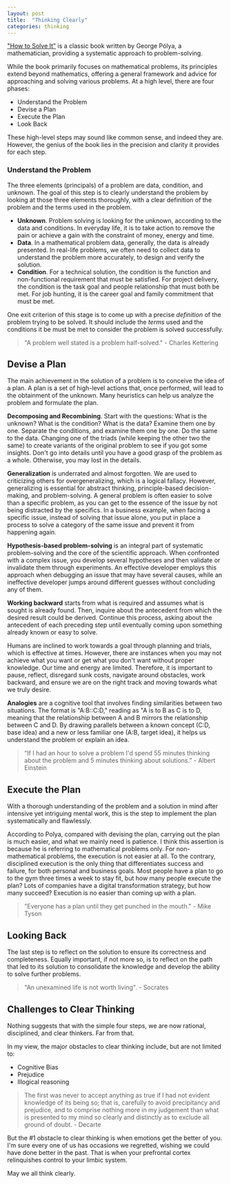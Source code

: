 ```yaml
---
layout: post
title:  "Thinking Clearly"
categories: thinking
---
```


["How to Solve It"][book] is a classic book written by George Pólya, a mathematician, providing a systematic approach to problem-solving.

While the book primarily focuses on mathematical problems, its principles extend beyond mathematics, offering a general framework and advice for approaching and solving various problems. At a high level, there are four phases:

- Understand the Problem
- Devise a Plan
- Execute the Plan
- Look Back

These high-level steps may sound like common sense, and indeed they are. However, the genius of the book lies in the precision and clarity it provides for each step.

### Understand the Problem

The three elements (principals) of a problem are data, condition, and unknown. The goal of this step is to clearly understand the problem by looking at those three elements thoroughly, with a clear definition of the problem and the terms used in the problem.

- **Unknown**. Problem solving is looking for the unknown, according to the data and conditions. In everyday life, it is to take action to remove the pain or achieve a gain with the constraint of money, energy and time.
- **Data**. In a mathematical problem data, generally, the data is already presented. In real-life problems, we often need to collect data to understand the problem more accurately, to design and verify the solution.
- **Condition**. For a technical solution, the condition is the function and non-functional requirement that must be satisfied. For project delivery, the condition is the task goal and people relationship that must both be met. For job hunting, it is the career goal and family commitment that must be met.

One exit criterion of this stage is to come up with a precise *definition* of the problem trying to be solved. It should include the *terms* used and the conditions it be must be met to consider the problem is solved successfully.

> "A problem well stated is a problem half-solved." - Charles Kettering

## Devise a Plan

The main achievement in the solution of a problem is to conceive the idea of a plan. A plan is a set of high-level actions that, once performed, will lead to the obtainment of the unknown. Many heuristics can help us analyze the problem and formulate the plan.

**Decomposing and Recombining**. Start with the questions: What is the unknown? What is the condition? What is the data? Examine them one by one. Separate the conditions, and examine them one by one. Do the same to the data. Changing one of the triads (while keeping the other two the same) to create variants of the original problem to see if you got some insights. Don't go into details until you have a good grasp of the problem as a whole. Otherwise, you may lost in the details.

**Generalization** is underrated and almost forgotten. We are used to criticizing others for overgeneralizing, which is a logical fallacy. However, generalizing is essential for abstract thinking, principle-based decision-making, and problem-solving. A general problem is often easier to solve than a specific problem, as you can get to the essence of the issue by not being distracted by the specifics. In a business example, when facing a specific issue, instead of solving that issue alone, you put in place a process to solve a category of the same issue and prevent it from happening again.

**Hypothesis-based problem-solving** is an integral part of systematic problem-solving and the core of the scientific approach. When confronted with a complex issue, you develop several hypotheses and then validate or invalidate them through experiments. An effective developer employs this approach when debugging an issue that may have several causes, while an ineffective developer jumps around different guesses without concluding any of them.

**Working backward** starts from what is required and assumes what is sought is already found. Then, inquire about the antecedent from which the desired result could be derived. Continue this process, asking about the antecedent of each preceding step until eventually coming upon something already known or easy to solve.

Humans are inclined to work towards a goal through planning and trials, which is effective at times. However, there are instances when you may not achieve what you want or get what you don't want without proper knowledge. Our time and energy are limited. Therefore, it is important to pause, reflect, disregard sunk costs, navigate around obstacles, work backward, and ensure we are on the right track and moving towards what we truly desire.

**Analogies** are a cognitive tool that involves finding similarities between two situations. The format is "A:B::C:D," reading as "A is to B as C is to D, meaning that the relationship between A and B mirrors the relationship between C and D. By drawing parallels between a known concept (C:D, base idea) and a new or less familiar one (A:B, target idea), it helps us understand the problem or explain an idea.

> “If I had an hour to solve a problem I'd spend 55 minutes thinking about the problem and 5 minutes thinking about solutions.” - Albert Einstein

## Execute the Plan

With a thorough understanding of the problem and a solution in mind after intensive yet intriguing mental work, this is the step to implement the plan systematically and flawlessly.

According to Polya, compared with devising the plan, carrying out the plan is much easier, and what we mainly need is patience. I think this assertion is because he is referring to mathematical problems only. For non-mathematical problems, the execution is not easier at all. To the contrary, disciplined execution is the only thing that differentiates success and failure, for both personal and business goals. Most people have a plan to go to the gym three times a week to stay fit, but how many people execute the plan? Lots of companies have a digital transformation strategy, but how many succeed? Execution is no easier than coming up with a plan.

> "Everyone has a plan until they get punched in the mouth." - Mike Tyson

## Looking Back

The last step is to reflect on the solution to ensure its correctness and completeness. Equally important, if not more so, is to reflect on the path that led to its solution to consolidate the knowledge and develop the ability to solve further problems.

> "An unexamined life is not worth living". - Socrates

## Challenges to Clear Thinking

Nothing suggests that with the simple four steps, we are now rational, disciplined, and clear thinkers. Far from that.

In my view, the major obstacles to clear thinking include, but are not limited to:

- Cognitive Bias
- Prejudice
- Illogical reasoning

> The first was never to accept anything as true if I had not evident knowledge of its being so; that is, carefully to avoid precipitancy and prejudice, and to comprise nothing more in my judgement than what is presented to my mind so clearly and distinctly as to exclude all ground of doubt. - Decarte

But the #1 obstacle to clear thinking is when emotions get the better of you. I'm sure every one of us has occasions we regretted, wishing we could have done better in the past. That is when your prefrontal cortex relinquishes control to your limbic system.

May we all think clearly.

[book]: https://www.amazon.com.au/How-Solve-Aspect-Mathematical-Method/dp/069111966X
